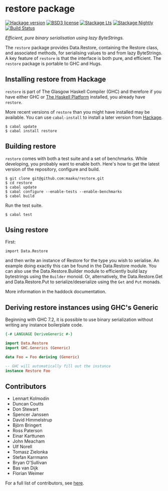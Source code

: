 # restore package #

[![Hackage version](https://img.shields.io/hackage/v/restore.svg?label=Hackage)](https://hackage.haskell.org/package/restore)
[![BSD3 license](https://img.shields.io/badge/license-BSD%203--Clause-blue.svg)](https://opensource.org/licenses/BSD-3-Clause)
[![Stackage Lts](https://stackage.org/package/restore/badge/lts)](https://stackage.org/lts/package/restore)
[![Stackage Nightly](https://stackage.org/package/restore/badge/nightly)](https://stackage.org/nightly/package/restore)
[![Build Status](https://api.travis-ci.org/maaku/restore.png?branch=master)](http://travis-ci.org/maaku/restore)

*Efficient, pure binary serialisation using lazy ByteStrings.*

The ``restore`` package provides Data.Restore, containing the Restore class,
and associated methods, for serialising values to and from lazy
ByteStrings.
A key feature of ``restore`` is that the interface is both pure, and efficient.
The ``restore`` package is portable to GHC and Hugs.

## Installing restore from Hackage ##

``restore`` is part of The Glasgow Haskell Compiler (GHC) and therefore if you
have either GHC or [The Haskell Platform](http://www.haskell.org/platform/)
installed, you already have ``restore``.

More recent versions of ``restore`` than you might have installed may be
available. You can use ``cabal-install`` to install a later version from
[Hackage](http://hackage.haskell.org/package/restore).

    $ cabal update
    $ cabal install restore

## Building restore ##

``restore`` comes with both a test suite and a set of benchmarks.
While developing, you probably want to enable both.
Here's how to get the latest version of the repository, configure and build.

    $ git clone git@github.com:maaku/restore.git
    $ cd restore
    $ cabal update
    $ cabal configure --enable-tests --enable-benchmarks
    $ cabal build

Run the test suite.

    $ cabal test

## Using restore ##

First:

    import Data.Restore

and then write an instance of Restore for the type you wish to serialise.
An example doing exactly this can be found in the Data.Restore module.
You can also use the Data.Restore.Builder module to efficiently build
lazy bytestrings using the ``Builder`` monoid. Or, alternatively, the
Data.Restore.Get and Data.Restore.Put to serialize/deserialize using
the ``Get`` and ``Put`` monads.

More information in the haddock documentation.

## Deriving restore instances using GHC's Generic ##

Beginning with GHC 7.2, it is possible to use binary serialization without
writing any instance boilerplate code.

```haskell
{-# LANGUAGE DeriveGeneric #-}

import Data.Restore
import GHC.Generics (Generic)

data Foo = Foo deriving (Generic)

-- GHC will automatically fill out the instance
instance Restore Foo
```

## Contributors ##

* Lennart Kolmodin
* Duncan Coutts
* Don Stewart
* Spencer Janssen
* David Himmelstrup
* Björn Bringert
* Ross Paterson
* Einar Karttunen
* John Meacham
* Ulf Norell
* Tomasz Zielonka
* Stefan Karrmann
* Bryan O'Sullivan
* Bas van Dijk
* Florian Weimer

For a full list of contributors, see
[here](https://github.com/maaku/restore/graphs/contributors).
